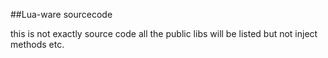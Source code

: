 ##Lua-ware sourcecode

this is not exactly source code all the public libs will be listed but not inject methods etc.
